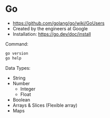 # Go

- https://github.com/golang/go/wiki/GoUsers
- Created by the engineers at Google
- Installation: https://go.dev/doc/install

Command:
```bash
go version
go help
```

Data Types:
- String
- Number
    - Integer
    - Float
- Boolean
- Arrays & Slices (Flexible array)
- Maps